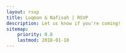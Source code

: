 ```yaml
---
layout: rsvp
title: Luqman & Nafisah | RSVP
description: Let us know if you're coming!
sitemap:
    priority: 0.8
    lastmod: 2018-01-18   
---
```

